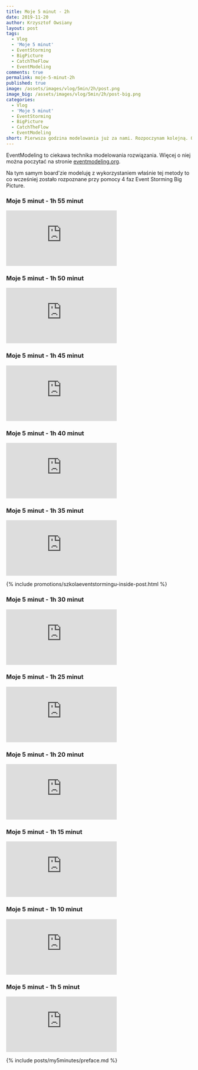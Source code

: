 ```yaml
---
title: Moje 5 minut - 2h
date: 2019-11-20
author: Krzysztof Owsiany
layout: post
tags:
  - Vlog
  - 'Moje 5 minut'
  - EventStorming
  - BigPicture
  - CatchTheFlow
  - EventModeling
comments: true
permalink: moje-5-minut-2h
published: true
image: /assets/images/vlog/5min/2h/post.png
image_big: /assets/images/vlog/5min/2h/post-big.png
categories:
  - Vlog
  - 'Moje 5 minut'
  - EventStorming
  - BigPicture
  - CatchTheFlow
  - EventModeling
short: Pierwsza godzina modelowania już za nami. Rozpoczynam kolejną. Obecnie wchodzimy w EventModeling. Po uprzednim rozpoznaniu domeny za pomocą EventStorming.
---
```

EventModeling to ciekawa technika modelowania rozwiązania. Więcej o niej można poczytać na stronie [eventmodeling.org](https://eventmodeling.org).

Na tym samym board'zie modeluję z wykorzystaniem właśnie tej metody to co wcześniej zostało rozpoznane przy pomocy 4 faz Event Storming Big Picture.

### Moje 5 minut - 1h 55 minut
<embed class="youtube_5min" src="https://www.youtube.com/embed/eurANVNYCpU"/>

### Moje 5 minut - 1h 50 minut
<embed class="youtube_5min" src="https://www.youtube.com/embed/vFUBZ5o99ig"/>

### Moje 5 minut - 1h 45 minut
<embed class="youtube_5min" src="https://www.youtube.com/embed/vAiGKK7LSsI"/>

### Moje 5 minut - 1h 40 minut
<embed class="youtube_5min" src="https://www.youtube.com/embed/nk8uPw5MAzM"/>

### Moje 5 minut - 1h 35 minut
<embed class="youtube_5min" src="https://www.youtube.com/embed/KMAZNNLPNzE"/>

{% include promotions/szkolaeventstormingu-inside-post.html %}

### Moje 5 minut - 1h 30 minut
<embed class="youtube_5min" src="https://www.youtube.com/embed/SWHePun0bu0"/>

### Moje 5 minut - 1h 25 minut
<embed class="youtube_5min" src="https://www.youtube.com/embed/nKmGyGJOyfY"/>

### Moje 5 minut - 1h 20 minut
<embed class="youtube_5min" src="https://www.youtube.com/embed/rGrdYUggc-0"/>

### Moje 5 minut - 1h 15 minut
<embed class="youtube_5min" src="https://www.youtube.com/embed/F-HINmsHK44"/>

### Moje 5 minut - 1h 10 minut
<embed class="youtube_5min" src="https://www.youtube.com/embed/2O5kABdK6h4"/>

### Moje 5 minut - 1h 5 minut
<embed class="youtube_5min" src="https://www.youtube.com/embed/JYMtS7NiP2Y"/>

{% include posts/my5minutes/preface.md %}